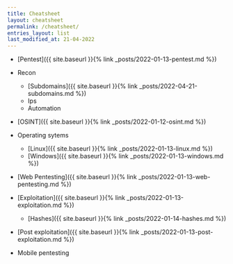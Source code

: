 ```yaml
---
title: Cheatsheet
layout: cheatsheet
permalink: /cheatsheet/
entries_layout: list
last_modified_at: 21-04-2022
---
```


- [Pentest]({{ site.baseurl }}{% link _posts/2022-01-13-pentest.md %})

- Recon
    - [Subdomains]({{ site.baseurl }}{% link _posts/2022-04-21-subdomains.md %})
    - Ips
    - Automation  

- [OSINT]({{ site.baseurl }}{% link _posts/2022-01-12-osint.md %}) 

- Operating sytems  
    - [Linux]({{ site.baseurl }}{% link _posts/2022-01-13-linux.md %})   
    - [Windows]({{ site.baseurl }}{% link _posts/2022-01-13-windows.md %}) 
- [Web Pentesting]({{ site.baseurl }}{% link _posts/2022-01-13-web-pentesting.md %})

- [Exploitation]({{ site.baseurl }}{% link _posts/2022-01-13-exploitation.md %})
    - [Hashes]({{ site.baseurl }}{% link _posts/2022-01-14-hashes.md %}) 

- [Post exploitation]({{ site.baseurl }}{% link _posts/2022-01-13-post-exploitation.md %})

- Mobile pentesting
